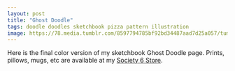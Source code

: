 ```yaml
---
layout: post
title: "Ghost Doodle"
tags: doodle doodles sketchbook pizza pattern illustration
image: https://78.media.tumblr.com/8597794785bf92bd34487aad7d25a057/tumblr_mz7g8vHJYW1qbng02o1_500.jpg
---
```

Here is the final color version of my sketchbook Ghost Doodle page. Prints, pillows, mugs, etc are available at my [Society 6 Store](https://t.umblr.com/redirect?z=http%3A%2F%2Fsociety6.com%2Fkylomoonguts&t=YmM3YjBlYThjNjNkNTU1NGVhMDIzMWNhZGI3OGUxY2ZlYjQ1ZjI5Nyx0NzNuclBuaQ%3D%3D&b=t%3AOfJVo-jCAgbaBkGFfFIN7Q&p=http%3A%2F%2Fwww.kylomoonguts.com%2Fpost%2F72902324235%2Fhere-is-the-final-color-version-of-my-sketchbook&m=1).